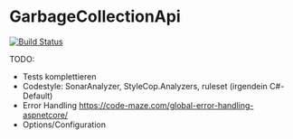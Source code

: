 # GarbageCollectionApi

[![Build Status](https://travis-ci.com/DanielGrams/GarbageCollectionApi.svg?branch=master)](https://travis-ci.com/DanielGrams/GarbageCollectionApi)

TODO:
 * Tests komplettieren
 * Codestyle: SonarAnalyzer, StyleCop.Analyzers, ruleset (irgendein C#-Default)
 * Error Handling https://code-maze.com/global-error-handling-aspnetcore/
 * Options/Configuration